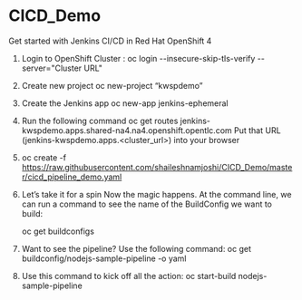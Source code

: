 # CICD_Demo
Get started with Jenkins CI/CD in Red Hat OpenShift 4
1.	Login to OpenShift Cluster : oc login --insecure-skip-tls-verify --server="Cluster URL"

2.	Create new project 
    oc new-project “kwspdemo”
3.	Create the Jenkins app
    oc new-app jenkins-ephemeral
4.	Run the following command 
    oc get routes
    jenkins-kwspdemo.apps.shared-na4.na4.openshift.opentlc.com
    Put that URL (jenkins-kwspdemo.apps.<cluster_url>) into your browser 

 
5.	oc create -f https://raw.githubusercontent.com/shaileshnamjoshi/CICD_Demo/master/cicd_pipeline_demo.yaml 

6.	Let’s take it for a spin Now the magic happens. At the command line, we can run a command to see the name of the BuildConfig we want to build:

    oc get buildconfigs

7. Want to see the pipeline? Use the following command:
  oc get buildconfig/nodejs-sample-pipeline -o yaml

8. Use this command to kick off all the action:
  oc start-build nodejs-sample-pipeline







